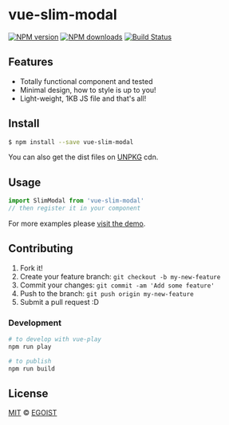 # vue-slim-modal

[![NPM version](https://img.shields.io/npm/v/vue-slim-modal.svg?style=flat-square)](https://npmjs.com/package/vue-slim-modal) [![NPM downloads](https://img.shields.io/npm/dm/vue-slim-modal.svg?style=flat-square)](https://npmjs.com/package/vue-slim-modal) [![Build Status](https://img.shields.io/circleci/project/egoist/vue-slim-modal/master.svg?style=flat-square)](https://circleci.com/gh/egoist/vue-slim-modal)

## Features

- Totally functional component and tested
- Minimal design, how to style is up to you!
- Light-weight, 1KB JS file and that's all!

## Install

```bash
$ npm install --save vue-slim-modal
```

You can also get the dist files on [UNPKG](https://unpkg.com/vue-slim-modal/dist/) cdn.

## Usage

```js
import SlimModal from 'vue-slim-modal'
// then register it in your component
```

For more examples please [visit the demo](https://egoistian.com/vue-slim-modal).

## Contributing

1. Fork it!
2. Create your feature branch: `git checkout -b my-new-feature`
3. Commit your changes: `git commit -am 'Add some feature'`
4. Push to the branch: `git push origin my-new-feature`
5. Submit a pull request :D

### Development

```bash
# to develop with vue-play
npm run play

# to publish
npm run build
```

## License

[MIT](https://egoist.mit-license.org/) © [EGOIST](https://github.com/egoist)
